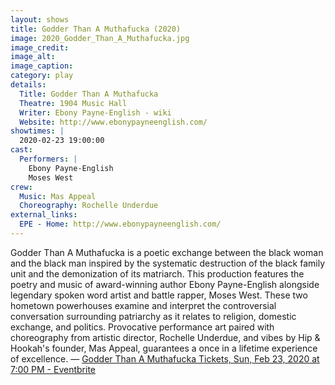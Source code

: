 ```yaml
---
layout: shows
title: Godder Than A Muthafucka (2020)
image: 2020_Godder_Than_A_Muthafucka.jpg
image_credit: 
image_alt:
image_caption:
category: play
details:
  Title: Godder Than A Muthafucka
  Theatre: 1904 Music Hall
  Writer: Ebony Payne-English - wiki
  Website: http://www.ebonypayneenglish.com/
showtimes: |
  2020-02-23 19:00:00
cast:
  Performers: |
    Ebony Payne-English
    Moses West
crew:
  Music: Mas Appeal
  Choreography: Rochelle Underdue
external_links:
  EPE - Home: http://www.ebonypayneenglish.com/
---
```

Godder Than A Muthafucka is a poetic exchange between the black woman and the black man inspired by the systematic destruction of the black family unit and the demonization of its matriarch. This production features the poetry and music of award-winning author Ebony Payne-English alongside legendary spoken word artist and battle rapper, Moses West. These two hometown powerhouses examine and interpret the controversial conversation surrounding patriarchy as it relates to religion, domestic exchange, and politics. Provocative performance art paired with choreography from artistic director, Rochelle Underdue, and vibes by Hip & Hookah's founder, Mas Appeal, guarantees a once in a lifetime experience of excellence. — [Godder Than A Muthafucka Tickets, Sun, Feb 23, 2020 at 7:00 PM - Eventbrite](https://www.eventbrite.com/e/godder-than-a-muthafucka-tickets-89589134513)

